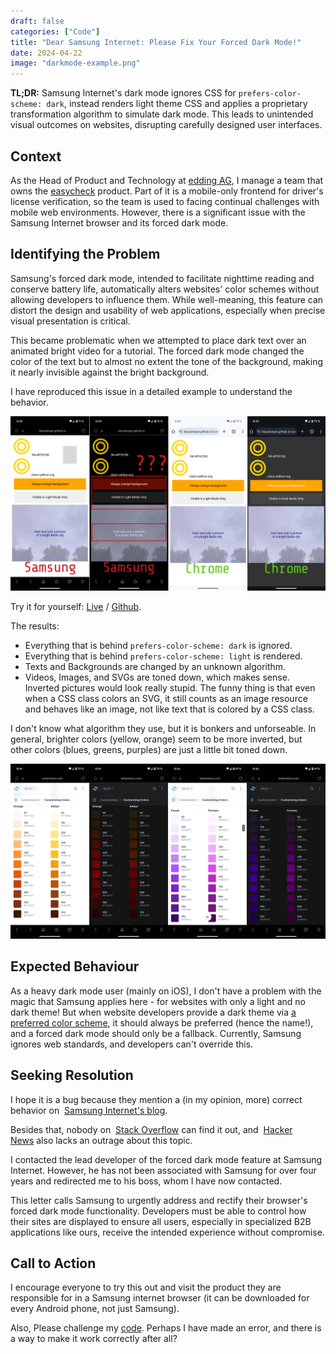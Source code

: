 ```yaml
---
draft: false
categories: ["Code"]
title: "Dear Samsung Internet: Please Fix Your Forced Dark Mode!"
date: 2024-04-22
image: "darkmode-example.png"
---
```


**TL;DR:** Samsung Internet's dark mode ignores CSS for `prefers-color-scheme: dark`, instead renders light theme CSS and applies a proprietary transformation algorithm to simulate dark mode. This leads to unintended visual outcomes on websites, disrupting carefully designed user interfaces.

## Context

As the Head of Product and Technology at [edding AG](https://edding.com), I manage a team that owns the [easycheck](https://easycheck-by-edding.com/) product. Part of it is a mobile-only frontend for driver's license verification, so the team is used to facing continual challenges with mobile web environments. However, there is a significant issue with the Samsung Internet browser and its forced dark mode.

## Identifying the Problem

Samsung's forced dark mode, intended to facilitate nighttime reading and conserve battery life, automatically alters websites' color schemes without allowing developers to influence them. While well-meaning, this feature can distort the design and usability of web applications, especially when precise visual presentation is critical.

This became problematic when we attempted to place dark text over an animated bright video for a tutorial. The forced dark mode changed the color of the text but to almost no extent the tone of the background, making it nearly invisible against the bright background.

I have reproduced this issue in a detailed example to understand the behavior.

![](darkmode-example.png)

Try it for yourself: [Live](https://klausbreyer.github.io/samsung-internet-dark-mode/) / [Github](https://github.com/klausbreyer/samsung-internet-dark-mode).

The results:

- Everything that is behind `prefers-color-scheme: dark` is ignored.
- Everything that is behind `prefers-color-scheme: light` is rendered.
- Texts and Backgrounds are changed by an unknown algorithm.
- Videos, Images, and SVGs are toned down, which makes sense. Inverted pictures would look really stupid. The funny thing is that even when a CSS class colors an SVG, it still counts as an image resource and behaves like an image, not like text that is colored by a CSS class.

I don't know what algorithm they use, but it is bonkers and unforseable. In general, brighter colors (yellow, orange) seem to be more inverted, but other colors (blues, greens, purples) are just a little bit toned down.

![](darkmode-tailwind.png)

## Expected Behaviour

As a heavy dark mode user (mainly on iOS), I don't have a problem with the magic that Samsung applies here - for websites with only a light and no dark theme! But when website developers provide a dark theme via [a preferred color scheme](https://developer.mozilla.org/en-US/docs/Web/CSS/@media/prefers-color-scheme), it should always be preferred (hence the name!), and a forced dark mode should only be a fallback. Currently, Samsung ignores web standards, and developers can't override this.

## Seeking Resolution

I hope it is a bug because they mention a (in my opinion, more) correct behavior on  [Samsung Internet's blog](https://developer.samsung.com/internet/blog/en/2020/12/15/dark-mode-in-samsung-internet).

Besides that, nobody on  [Stack Overflow](https://stackoverflow.com/questions/66094087/samsung-internet-forces-dark-mode) can find it out, and  [Hacker News](https://hn.algolia.com/?q=samsung+internet+dark+mode) also lacks an outrage about this topic.

I contacted the lead developer of the forced dark mode feature at Samsung Internet. However, he has not been associated with Samsung for over four years and redirected me to his boss, whom I have now contacted.

This letter calls Samsung to urgently address and rectify their browser's forced dark mode functionality. Developers must be able to control how their sites are displayed to ensure all users, especially in specialized B2B applications like ours, receive the intended experience without compromise.

## Call to Action

I encourage everyone to try this out and visit the product they are responsible for in a Samsung internet browser (it can be downloaded for every Android phone, not just Samsung).

Also, Please challenge my [code](https://github.com/klausbreyer/samsung-internet-dark-mode). Perhaps I have made an error, and there is a way to make it work correctly after all?
